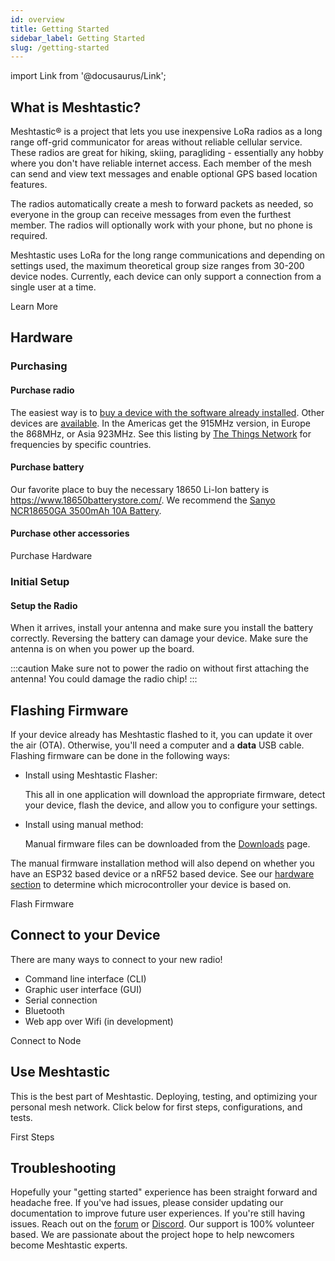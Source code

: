 ```yaml
---
id: overview
title: Getting Started
sidebar_label: Getting Started
slug: /getting-started
---
```


import Link from '@docusaurus/Link';

## What is Meshtastic?

Meshtastic® is a project that lets you use inexpensive LoRa radios as a long range off-grid communicator for areas without reliable cellular service. These radios are great for hiking, skiing, paragliding - essentially any hobby where you don't have reliable internet access. Each member of the mesh can send and view text messages and enable optional GPS based location features.

The radios automatically create a mesh to forward packets as needed, so everyone in the group can receive messages from even the furthest member. The radios will optionally work with your phone, but no phone is required.

Meshtastic uses LoRa for the long range communications and depending on settings used, the maximum theoretical group size ranges from 30-200 device nodes. Currently, each device can only support a connection from a single user at a time.

<div className="indexCtasBody">
  <Link
    className={'button button--outline  button--lg cta--button'}
    to={'/docs/about'}>
    Learn More
  </Link>
</div>

## Hardware

### Purchasing

#### Purchase radio

The easiest way is to [buy a device with the software already installed](https://www.aliexpress.com/item/4001178678568.html). Other devices are [available](/docs/hardware/supported/tbeam). In the Americas get the 915MHz version, in Europe the 868MHz, or Asia 923MHz. See this listing by [The Things Network](https://www.thethingsnetwork.org/docs/lorawan/frequencies-by-country.html) for frequencies by specific countries.

#### Purchase battery

Our favorite place to buy the necessary 18650 Li-Ion battery is https://www.18650batterystore.com/. We recommend the [Sanyo NCR18650GA 3500mAh 10A Battery](https://www.18650batterystore.com/collections/featured-products/products/sanyo-ncr18650ga).

#### Purchase other accessories

<div className="indexCtasBody">
  <Link
   className={'button button--outline  button--lg cta--button'}
   to={'/docs/hardware'}>
    Purchase Hardware
  </Link>
</div>

### Initial Setup

#### Setup the Radio

When it arrives, install your antenna and make sure you install the battery correctly. Reversing the battery can damage your device. Make sure the antenna is on when you power up the board.

:::caution
Make sure not to power the radio on without first attaching the antenna! You could damage the radio chip!
:::

## Flashing Firmware

If your device already has Meshtastic flashed to it, you can update it over the air (OTA). Otherwise, you'll need a computer and a **data** USB cable. Flashing firmware can be done in the following ways:

- Install using Meshtastic Flasher:

  This all in one application will download the appropriate firmware, detect your device, flash the device, and allow you to configure your settings.

- Install using manual method:

  Manual firmware files can be downloaded from the [Downloads](/downloads) page.

The manual firmware installation method will also depend on whether you have an ESP32 based device or a nRF52 based device. See our [hardware section](/docs/hardware) to determine which microcontroller your device is based on.

<div className="indexCtasBody">
  <Link
    className={'button button--outline  button--lg cta--button'}
    to={'/docs/getting-started/flashing-firmware'}>
    Flash Firmware
  </Link>
</div>

## Connect to your Device

There are many ways to connect to your new radio!

- Command line interface (CLI)
- Graphic user interface (GUI)
- Serial connection
- Bluetooth
- Web app over Wifi (in development)

<div className="indexCtasBody">
  <Link
    className={'button button--outline  button--lg cta--button'}
    to={'/docs/getting-started/clients'}>
    Connect to Node
  </Link>
</div>

## Use Meshtastic

This is the best part of Meshtastic. Deploying, testing, and optimizing your personal mesh network. Click below for first steps, configurations, and tests.

<div className="indexCtasBody">
  <Link
    className={'button button--outline  button--lg cta--button'}
    to={'/docs/getting-started/first-steps'}>
    First Steps
  </Link>
</div>

## Troubleshooting

Hopefully your "getting started" experience has been straight forward and headache free. If you've had issues, please consider updating our documentation to improve future user experiences. If you're still having issues. Reach out on the [forum](https://meshtastic.discourse.group) or [Discord](https://discord.com/invite/UQJ5QuM7vq). Our support is 100% volunteer based. We are passionate about the project hope to help newcomers become Meshtastic experts.
